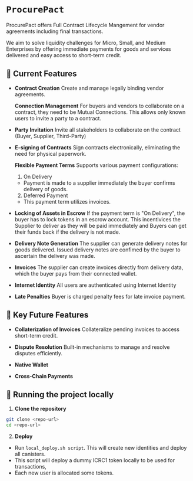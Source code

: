 # `ProcurePact`
ProcurePact offers Full Contract Lifecycle Mangement for vendor agreements including final transactions.

We aim to solve liquidity challenges for Micro, Small, and Medium Enterprises by offering immediate payments for goods and services delivered and easy access to short-term credit.

## 🚀 Current Features

- **Contract Creation**
  Create and manage legally binding vendor agreements.

  **Connection Management**
  For buyers and vendors to collaborate on a contract, they need to be Mutual Connections. This allows only known users to invite a party to a contract.

- **Party Invitation**
  Invite all stakeholders to collaborate on the contract (Buyer, Supplier, Third-Party)

- **E-signing of Contracts**
  Sign contracts electronically, eliminating the need for physical paperwork.

  **Flexible Payment Terms**
  Supports various payment configurations:
  1. On Delivery  
  - Payment is made to a supplier immediately the buyer confirms delivery of goods.

  2. Deferred Payment
  - This payment term utilizes invoices.

- **Locking of Assets in Escrow**
  If the payment term is "On Delivery", the buyer has to lock tokens in an escrow account. This incentivices the Supplier to deliver as they will be paid immediately and Buyers can get their funds back if the delivery is not made.

- **Delivery Note Generation**
  The supplier can generate delivery notes for goods delivered. Issued delivery notes are confimed by the buyer to ascertain the delivery was made.

- **Invoices**
  The supplier can create invoices directly from delivery data, which the buyer pays from their connected wallet.

- **Internet Identity**
  All users are authenticated using Internet Identity

- **Late Penalties**
  Buyer is charged penalty fees for late invoice payment.


## 🚀 Key Future Features
- **Collaterization of Invoices**
  Collateralize pending invoices to access short-term credit.

- **Dispute Resolution**
  Built-in mechanisms to manage and resolve disputes efficiently.

- **Native Wallet**

- **Cross-Chain Payments**


## 🚀 Running the project locally
1. **Clone the repository**
```bash
git clone <repo-url>
cd <repo-url>
```
2. **Deploy**
- Run ```local_deploy.sh script```. This will create new identities and deploy all canisters.
- This script will deploy a dummy ICRC1 token locally to be used for transactions,
- Each new user is allocated some tokens.
